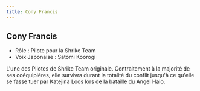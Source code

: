 ```yaml
---
title: Cony Francis
---
```


Cony Francis
------------





* Rôle : Pilote pour la Shrike Team
* Voix Japonaise : Satomi Koorogi


L'une des Pilotes de Shrike Team originale. Contraitement à la majorité de ses coéquipières, elle survivra durant la totalité du conflit jusqu'à ce qu'elle se fasse tuer par Katejina Loos lors de la bataille du Angel Halo.

